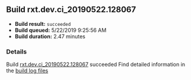 ## Build rxt.dev.ci_20190522.128067
- **Build result:** `succeeded`
- **Build queued:** 5/22/2019 9:25:56 AM
- **Build duration:** 2.47 minutes
### Details
Build [rxt.dev.ci_20190522.128067](https://winappstudio.visualstudio.com/web/build.aspx?pcguid=a4ef43be-68ce-4195-a619-079b4d9834c2&builduri=vstfs%3a%2f%2f%2fBuild%2fBuild%2f28067) succeeded
Find detailed information in the [build log files](https://uwpctdiags.blob.core.windows.net/buildlogs/rxt.dev.ci_20190522.128067_logs.zip)
